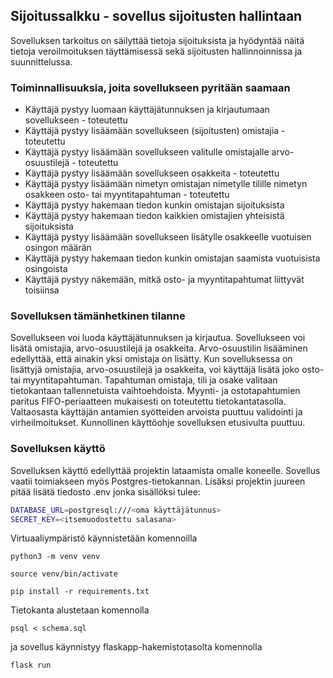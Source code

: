 ## Sijoitussalkku - sovellus sijoitusten hallintaan
Sovelluksen tarkoitus on säilyttää tietoja sijoituksista ja hyödyntää näitä tietoja veroilmoituksen 
täyttämisessä sekä sijoitusten hallinnoinnissa ja suunnittelussa. 

### Toiminnallisuuksia, joita sovellukseen pyritään saamaan
- Käyttäjä pystyy luomaan käyttäjätunnuksen ja kirjautumaan sovellukseen - toteutettu
- Käyttäjä pystyy lisäämään sovellukseen (sijoitusten) omistajia - toteutettu
- Käyttäjä pystyy lisäämään sovellukseen valitulle omistajalle arvo-osuustilejä - toteutettu 
- Käyttäjä pystyy lisäämään sovellukseen osakkeita - toteutettu
- Käyttäjä pystyy lisäämään nimetyn omistajan nimetylle tilille nimetyn osakkeen osto- tai myyntitapahtuman - toteutettu
- Käyttäjä pystyy hakemaan tiedon kunkin omistajan sijoituksista
- Käyttäjä pystyy hakemaan tiedon kaikkien omistajien yhteisistä sijoituksista
- Käyttäjä pystyy lisäämään sovellukseen lisätylle osakkeelle vuotuisen osingon määrän
- Käyttäjä pystyy hakemaan tiedon kunkin omistajan saamista vuotuisista osingoista
- Käyttäjä pystyy näkemään, mitkä osto- ja myyntitapahtumat liittyvät toisiinsa

### Sovelluksen tämänhetkinen tilanne
Sovellukseen voi luoda käyttäjätunnuksen ja kirjautua. Sovellukseen voi lisätä omistajia, arvo-osuustilejä ja osakkeita.
Arvo-osuustilin lisääminen edellyttää, että ainakin yksi omistaja on lisätty. Kun sovelluksessa on lisättyjä omistajia,
arvo-osuustilejä ja osakkeita, voi käyttäjä lisätä joko osto- tai myyntitapahtuman. Tapahtuman omistaja, tili ja osake
valitaan tietokantaan tallennetuista vaihtoehdoista. Myynti- ja ostotapahtumien paritus FIFO-periaatteen mukaisesti on
toteutettu tietokantatasolla. Valtaosasta käyttäjän antamien syötteiden arvoista puuttuu validointi ja virheilmoitukset.
Kunnollinen käyttöohje sovelluksen etusivulta puuttuu.

### Sovelluksen käyttö
Sovelluksen käyttö edellyttää projektin lataamista omalle koneelle. Sovellus vaatii toimiakseen myös
Postgres-tietokannan. Lisäksi projektin juureen pitää lisätä tiedosto .env jonka sisällöksi tulee:
```bash
DATABASE_URL=postgresql:///<oma käyttäjätunnus>
SECRET_KEY=<itsemuodostettu salasana>
```
Virtuaaliympäristö käynnistetään komennoilla 
```
python3 -m venv venv
```
```
source venv/bin/activate
```
```
pip install -r requirements.txt
```
Tietokanta alustetaan komennolla
```
psql < schema.sql
```
ja sovellus käynnistyy flaskapp-hakemistotasolta komennolla
```
flask run
```
